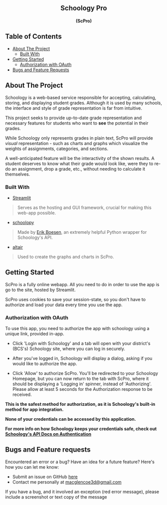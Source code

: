 
<h2 align="center">Schoology Pro</h3>
<h4 align="center">(ScPro)</h4>

## Table of Contents
- [About The Project](#about-the-project)
    - [Built With](#built-with)
- [Getting Started](#getting-started)
    - [Authorization with OAuth](#authorization-with-oauth)
- [Bugs and Feature Requests](#bugs-and-feature-requests)

## About The Project
Schoology is a web-based service responsible for accepting, calculating, storing, and displaying student grades. Although it is used by many schools, the interface and style of grade representation is far from intuitive.

This project seeks to provide up-to-date grade representation and necessary features for students who want to **see** the potential in their grades.

While Schoology only represents grades in plain text, ScPro will provide *visual* representation - such as charts and graphs which visualize the weights of assignments, categories, and sections.

A well-anticipated feature will be the interactivity of the shown results. A student deserves to know what their grade would look like, were they to re-do an assignment, drop a grade, etc., without needing to calculate it themselves.

### Built With
* [Streamlit](https://streamlit.io)
> Serves as the hosting and GUI framework, crucial for making this web-app possible.
* [schoolopy](https://github.com/ErikBoesen/schoolopy)
> Made by [Erik Boesen](https://github.com/ErikBoesen), an extremely helpful Python wrapper for Schoology's API.
* [altair](http://altair-viz.github.io)
> Used to create the graphs and charts in ScPro.

## Getting Started
ScPro is a fully online webapp. All you need to do in order to use the app is go to the site, hosted by Streamlit.

ScPro uses cookies to save your session-state, so you don't have to authorize and load your data every time you use the app.

### Authorization with OAuth
To use this app, you need to authorize the app with schoology using a unique link, provided in-app.

- Click 'Login with Schoology' and a tab will open with your district's (BCS's) Schoology site, where you can log in securely.

- After you've logged in, Schoology will display a dialog, asking if you would like to authorize the app.

- Click 'Allow' to authorize ScPro. You'll be redirected to your Schoology Homepage, but you can now return to the tab with ScPro, where it should be displaying a 'Logging in' spinner, instead of 'Authorizing'. Please allow at least 5 seconds for the Authorization response to be received.

**This is the safest method for authorization, as it is Schoology's built-in method for app integration.**

**None of your credentials can be accessed by this application.**

**For more info on how Schoology keeps your credentials safe, check out [Schoology's API Docs on Authentication](https://developers.schoology.com/api-documentation/authentication)**

## Bugs and Feature requests
Encountered an error or a bug? Have an idea for a future feature? Here's how you can let me know:
- Submit an issue on GitHub [here](https://github.com/macglencoe/Schoology-Streamlit/issues)
- Contact me personally at [macglencoe3d@gmail.com](mailto:macglencoe3d@gmail.com)

If you have a bug, and it involved an exception (red error message), please include a screenshot or text copy of the message
